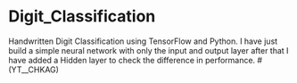 # Digit_Classification
Handwritten Digit Classification using TensorFlow and Python. I have just build a simple neural network with only the input and output layer after that I have added a Hidden layer to check the difference in performance.
#(YT__CHKAG)
